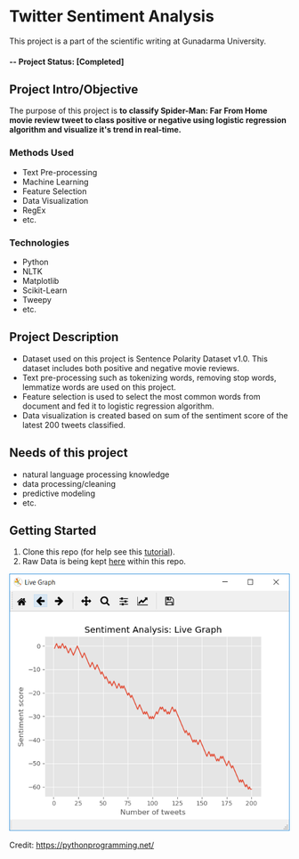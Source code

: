 # Twitter Sentiment Analysis
This project is a part of the scientific writing at Gunadarma University.

#### -- Project Status: [Completed]

## Project Intro/Objective
The purpose of this project is __to classify Spider-Man: Far From
Home movie review tweet to class positive or negative using logistic regression algorithm and visualize it's trend in real-time.__ 

### Methods Used
* Text Pre-processing
* Machine Learning
* Feature Selection
* Data Visualization
* RegEx
* etc.

### Technologies
* Python
* NLTK
* Matplotlib
* Scikit-Learn
* Tweepy
* etc. 

## Project Description
* Dataset used on this project is Sentence Polarity Dataset v1.0. This dataset includes both positive and negative movie reviews.
* Text pre-processing such as tokenizing words, removing stop words, lemmatize words are used on this project.
* Feature selection is used to select the most common words from document and fed it to logistic regression algorithm.
* Data visualization is created based on sum of the sentiment score of the latest 200 tweets classified.

## Needs of this project

- natural language processing knowledge
- data processing/cleaning
- predictive modeling
- etc.

## Getting Started

1. Clone this repo (for help see this [tutorial](https://help.github.com/articles/cloning-a-repository/)).
2. Raw Data is being kept [here](https://github.com/muhamharis/Twitter-Sentiment-Analysis/tree/master/analisis_sentimen/datasets) within this repo.

<p align="center">
  <img src="https://github.com/muhamharis/Twitter-Sentiment-Analysis/blob/master/analisis_sentimen/visualization/visual.PNG?raw=true" alt="Data visualization"/>
</p>

Credit: https://pythonprogramming.net/
